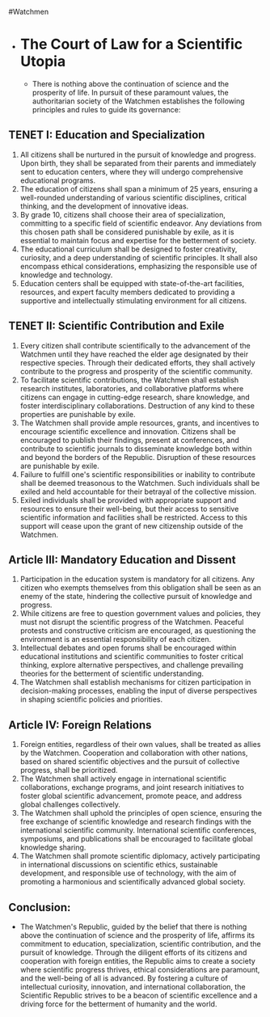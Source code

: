 #Watchmen
- # The Court of Law for a Scientific Utopia
	- There is nothing above the continuation of science and the prosperity of life. In pursuit of these paramount values, the authoritarian society of the Watchmen establishes the following principles and rules to guide its governance:
## TENET I: Education and Specialization
1. All citizens shall be nurtured in the pursuit of knowledge and progress. Upon birth, they shall be separated from their parents and immediately sent to education centers, where they will undergo comprehensive educational programs.
2. The education of citizens shall span a minimum of 25 years, ensuring a well-rounded understanding of various scientific disciplines, critical thinking, and the development of innovative ideas.
3. By grade 10, citizens shall choose their area of specialization, committing to a specific field of scientific endeavor. Any deviations from this chosen path shall be considered punishable by exile, as it is essential to maintain focus and expertise for the betterment of society.
4. The educational curriculum shall be designed to foster creativity, curiosity, and a deep understanding of scientific principles. It shall also encompass ethical considerations, emphasizing the responsible use of knowledge and technology.
5. Education centers shall be equipped with state-of-the-art facilities, resources, and expert faculty members dedicated to providing a supportive and intellectually stimulating environment for all citizens.
## TENET II: Scientific Contribution and Exile
1. Every citizen shall contribute scientifically to the advancement of the Watchmen until they have reached the elder age designated by their respective species. Through their dedicated efforts, they shall actively contribute to the progress and prosperity of the scientific community.
2. To facilitate scientific contributions, the Watchmen shall establish research institutes, laboratories, and collaborative platforms where citizens can engage in cutting-edge research, share knowledge, and foster interdisciplinary collaborations. Destruction of any kind to these properties are punishable by exile.
3. The Watchmen shall provide ample resources, grants, and incentives to encourage scientific excellence and innovation. Citizens shall be encouraged to publish their findings, present at conferences, and contribute to scientific journals to disseminate knowledge both within and beyond the borders of the Republic. Disruption of these resources are punishable by exile.
4. Failure to fulfill one's scientific responsibilities or inability to contribute shall be deemed treasonous to the Watchmen. Such individuals shall be exiled and held accountable for their betrayal of the collective mission.
5. Exiled individuals shall be provided with appropriate support and resources to ensure their well-being, but their access to sensitive scientific information and facilities shall be restricted. Access to this support will cease upon the grant of new citizenship outside of the Watchmen.
## Article III: Mandatory Education and Dissent
1. Participation in the education system is mandatory for all citizens. Any citizen who exempts themselves from this obligation shall be seen as an enemy of the state, hindering the collective pursuit of knowledge and progress.
2. While citizens are free to question government values and policies, they must not disrupt the scientific progress of the Watchmen. Peaceful protests and constructive criticism are encouraged, as questioning the environment is an essential responsibility of each citizen.
3. Intellectual debates and open forums shall be encouraged within educational institutions and scientific communities to foster critical thinking, explore alternative perspectives, and challenge prevailing theories for the betterment of scientific understanding.
4. The Watchmen shall establish mechanisms for citizen participation in decision-making processes, enabling the input of diverse perspectives in shaping scientific policies and priorities.
## Article IV: Foreign Relations
1. Foreign entities, regardless of their own values, shall be treated as allies by the Watchmen. Cooperation and collaboration with other nations, based on shared scientific objectives and the pursuit of collective progress, shall be prioritized.
2. The Watchmen shall actively engage in international scientific collaborations, exchange programs, and joint research initiatives to foster global scientific advancement, promote peace, and address global challenges collectively.
3. The Watchmen shall uphold the principles of open science, ensuring the free exchange of scientific knowledge and research findings with the international scientific community. International scientific conferences, symposiums, and publications shall be encouraged to facilitate global knowledge sharing.
4. The Watchmen shall promote scientific diplomacy, actively participating in international discussions on scientific ethics, sustainable development, and responsible use of technology, with the aim of promoting a harmonious and scientifically advanced global society.
## Conclusion:
- The Watchmen's Republic, guided by the belief that there is nothing above the continuation of science and the prosperity of life, affirms its commitment to education, specialization, scientific contribution, and the pursuit of knowledge. Through the diligent efforts of its citizens and cooperation with foreign entities, the Republic aims to create a society where scientific progress thrives, ethical considerations are paramount, and the well-being of all is advanced. By fostering a culture of intellectual curiosity, innovation, and international collaboration, the Scientific Republic strives to be a beacon of scientific excellence and a driving force for the betterment of humanity and the world.
